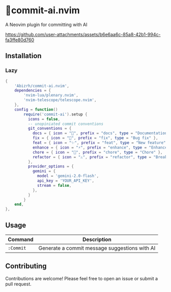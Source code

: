 # 🧠commit-ai.nvim

A Neovim plugin for committing with AI



https://github.com/user-attachments/assets/b6e6aa6c-85a8-42b1-994c-fa3ffe80d760



## Installation

### Lazy

```lua
{
    'Abizrh/commit-ai.nvim',
    dependencies = {
        'nvim-lua/plenary.nvim',
        'nvim-telescope/telescope.nvim',
    },
    config = function()
        require('commit-ai').setup {
          icons = false,
          -- unopiniated commit conventions
          git_conventions = {
            docs = { icon = "📖", prefix = "docs", type = "Documentation changes" },
            fix = { icon = "🐛", prefix = "fix", type = "Bug fix" },
            feat = { icon = "✨", prefix = "feat", type = "New feature" },
            enhance = { icon = "⚡", prefix = "enhance", type = "Enhancement" },
            chore = { icon = "🧹", prefix = "chore", type = "Chore" },
            refactor = { icon = "⚠️", prefix = "refactor", type = "Breaking change" }
          },
          provider_options = {
            gemini = {
              model = 'gemini-2.0-flash',
              api_key = 'YOUR_API_KEY',
              stream = false,
            },
          }
        }
    end,
},
```

## Usage

| Command               | Description                                             |
| --------------------- | ------------------------------------------------------- |
| `:Commit`      | Generate a commit message suggestions with AI |

## Contributing

Contributions are welcome! Please feel free to open an issue or submit a pull request.
